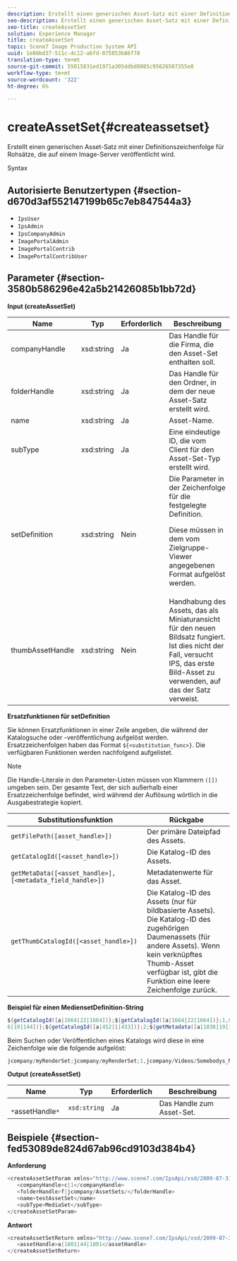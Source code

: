 ```yaml
---
description: Erstellt einen generischen Asset-Satz mit einer Definitionszeichenfolge für Rohsätze, die auf einem Image-Server veröffentlicht wird.
seo-description: Erstellt einen generischen Asset-Satz mit einer Definitionszeichenfolge für Rohsätze, die auf einem Image-Server veröffentlicht wird.
seo-title: createAssetSet
solution: Experience Manager
title: createAssetSet
topic: Scene7 Image Production System API
uuid: 1e86bd37-511c-4c12-abfd-075053b86f78
translation-type: tm+mt
source-git-commit: 55015831ed1971a305ddbd8085c95626507355e0
workflow-type: tm+mt
source-wordcount: '322'
ht-degree: 6%

---
```



# createAssetSet{#createassetset}

Erstellt einen generischen Asset-Satz mit einer Definitionszeichenfolge für Rohsätze, die auf einem Image-Server veröffentlicht wird.

Syntax

## Autorisierte Benutzertypen {#section-d670d3af552147199b65c7eb847544a3}

* `IpsUser`
* `IpsAdmin`
* `IpsCompanyAdmin`
* `ImagePortalAdmin`
* `ImagePortalContrib`
* `ImagePortalContribUser`

## Parameter {#section-3580b586296e42a5b21426085b1bb72d}

**Input (createAssetSet)**

<table id="table_2C70C33A127242FC828FCD8EC852E1EC"> 
 <thead> 
  <tr> 
   <th colname="col1" class="entry"> Name </th> 
   <th colname="col2" class="entry"> Typ </th> 
   <th colname="col3" class="entry"> Erforderlich </th> 
   <th colname="col4" class="entry"> Beschreibung </th> 
  </tr> 
 </thead>
 <tbody> 
  <tr> 
   <td colname="col1"> <span class="codeph"> <span class="varname"> companyHandle  </span> </span> </td> 
   <td colname="col2"> <span class="codeph"> xsd:string  </span> </td> 
   <td colname="col3"> Ja </td> 
   <td colname="col4"> Das Handle für die Firma, die den Asset-Set enthalten soll. </td> 
  </tr> 
  <tr> 
   <td colname="col1"> <span class="codeph"> <span class="varname"> folderHandle  </span> </span> </td> 
   <td colname="col2"> <span class="codeph"> xsd:string  </span> </td> 
   <td colname="col3"> Ja </td> 
   <td colname="col4"> Das Handle für den Ordner, in dem der neue Asset-Satz erstellt wird. </td> 
  </tr> 
  <tr> 
   <td colname="col1"> <span class="codeph"> <span class="varname"> name  </span> </span> </td> 
   <td colname="col2"> <span class="codeph"> xsd:string  </span> </td> 
   <td colname="col3"> Ja </td> 
   <td colname="col4"> Asset-Name. </td> 
  </tr> 
  <tr> 
   <td colname="col1"> <span class="codeph"> <span class="varname"> subType  </span> </span> </td> 
   <td colname="col2"> <span class="codeph"> xsd:string  </span> </td> 
   <td colname="col3"> Ja </td> 
   <td colname="col4"> Eine eindeutige ID, die vom Client für den Asset-Set-Typ erstellt wird. </td> 
  </tr> 
  <tr> 
   <td colname="col1"> <span class="codeph"> <span class="varname"> setDefinition  </span> </span> </td> 
   <td colname="col2"> <span class="codeph"> xsd:string  </span> </td> 
   <td colname="col3"> Nein </td> 
   <td colname="col4"> Die Parameter in der Zeichenfolge für die festgelegte Definition. <p>Diese müssen in dem vom Zielgruppe-Viewer angegebenen Format aufgelöst werden. </p> </td> 
  </tr> 
  <tr> 
   <td colname="col1"> <span class="codeph"> <span class="varname"> thumbAssetHandle  </span> </span> </td> 
   <td colname="col2"> <span class="codeph"> xsd:string  </span> </td> 
   <td colname="col3"> Nein </td> 
   <td colname="col4"> Handhabung des Assets, das als Miniaturansicht für den neuen Bildsatz fungiert. Ist dies nicht der Fall, versucht IPS, das erste Bild-Asset zu verwenden, auf das der Satz verweist. </td> 
  </tr> 
 </tbody> 
</table>

**Ersatzfunktionen für setDefinition**

Sie können Ersatzfunktionen in einer Zeile angeben, die während der Katalogsuche oder -veröffentlichung aufgelöst werden. Ersatzzeichenfolgen haben das Format `${<substitution_func>}`. Die verfügbaren Funktionen werden nachfolgend aufgelistet.

>[!NOTE]
>
>Die Handle-Literale in den Parameter-Listen müssen von Klammern `([])` umgeben sein. Der gesamte Text, der sich außerhalb einer Ersatzzeichenfolge befindet, wird während der Auflösung wörtlich in die Ausgabestrategie kopiert.

| **Substitutionsfunktion** | **Rückgabe** |
|---|---|
| `getFilePath([asset_handle>])` | Der primäre Dateipfad des Assets. |
| `getCatalogId([<asset_handle>])` | Die Katalog-ID des Assets. |
| `getMetaData([<asset_handle>], [<metadata_field_handle>])` | Metadatenwerte für das Asset. |
| `getThumbCatalogId([<asset_handle>])` | Die Katalog-ID des Assets (nur für bildbasierte Assets). Die Katalog-ID des zugehörigen Daumenassets (für andere Assets). Wenn kein verknüpftes Thumb-Asset verfügbar ist, gibt die Funktion eine leere Zeichenfolge zurück. |

**Beispiel für einen MediensetDefinition-String**

```java
${getCatalogId([a|1664|22|1664])};${getCatalogId([a|1664|22|1664])};1,${getFilePath([a|103 
6|19|144])};${getCatalogId([a|452|1|433])};2;${getMetadata([a|1036|19|144], [m|1|ASSET|SharedDateField])} 
```

Beim Suchen oder Veröffentlichen eines Katalogs wird diese in eine Zeichenfolge wie die folgende aufgelöst:

```java
jcompany/myRenderSet;jcompany/myRenderSet;1,jcompany/Videos/Somebodys_N08275_flv.flv;jcomp any/myimg-1;2;20090703 10:05:53
```

**Output (createAssetSet)**

| Name | Typ | Erforderlich | Beschreibung |
|---|---|---|---|
| ` *`assetHandle`*` | `xsd:string` | Ja | Das Handle zum Asset-Set. |

## Beispiele {#section-fed53089de824d67ab96cd9103d384b4}

**Anforderung**

```java
<createAssetSetParam xmlns="http://www.scene7.com/IpsApi/xsd/2009-07-31"> 
   <companyHandle>c|1</companyHandle> 
   <folderHandle>f|jcompany/AssetSets/</folderHandle> 
   <name>testAssetSet</name> 
   <subType>MediaSet</subType> 
</createAssetSetParam>
```

**Antwort**

```java
<createAssetSetReturn xmlns="http://www.scene7.com/IpsApi/xsd/2009-07-31"> 
   <assetHandle>a|1801|44|1801</assetHandle> 
</createAssetSetReturn>
```

